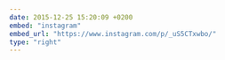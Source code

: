 ```yaml
---
date: 2015-12-25 15:20:09 +0200
embed: "instagram"
embed_url: "https://www.instagram.com/p/_uS5CTxwbo/"
type: "right"
---
```

